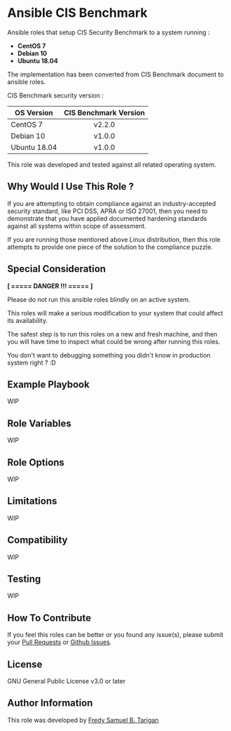 Ansible CIS Benchmark
=====================

Ansible roles that setup CIS Security Benchmark to a system running :

* **CentOS 7**
* **Debian 10**
* **Ubuntu 18.04**

The implementation has been converted from CIS Benchmark document to ansible roles.

CIS Benchmark security version :

| OS Version | CIS Benchmark Version |
| ---------- | :---: |
| CentOS 7 | v2.2.0 |
| Debian 10 | v1.0.0 |
| Ubuntu 18.04 | v1.0.0 |

This role was developed and tested against all related operating system.

## Why Would I Use This Role ?

If you are attempting to obtain compliance against an industry-accepted security standard, like PCI DSS, APRA or ISO 27001, then you need to demonstrate that you have applied documented hardening standards against all systems within scope of assessment.

If you are running those mentioned above Linux distribution, then this role attempts to provide one piece of the solution to the compliance puzzle.

## Special Consideration

**[ ===== DANGER !!! ===== ]**

Please do not run this ansible roles blindly on an active system.

This roles will make a serious modification to your system that could affect its availability.

The safest step is to run this roles on a new and fresh machine, and then you will have time to inspect what could be wrong after running this roles.

You don't want to debugging something you didn't know in production system right ? :D

## Example Playbook

WIP

## Role Variables

WIP

## Role Options

WIP

## Limitations

WIP

## Compatibility

WIP

## Testing

WIP

## How To Contribute

If you feel this roles can be better or you found any issue(s), please submit your [Pull Requests](https://github.com/fredytarigan/ansible-cis-benchmark/pulls) or [Github Issues](https://github.com/fredytarigan/ansible-cis-benchmark/issues).

## License

GNU General Public License v3.0 or later

## Author Information

This role was developed by [Fredy Samuel B. Tarigan](https://www.linkedin.com/in/fredy-samuel-b-tarigan-72a527111/)